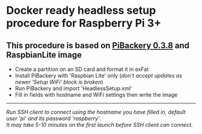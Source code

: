 # Docker ready headless setup procedure for Raspberry Pi 3+

## This procedure is based on [PiBackery 0.3.8](https://github.com/davidferguson/pibakery/releases/tag/v0.3.8) and RaspbianLite image

- Create a partition on an SD card and format it in exFat
- Install PiBackery with 'Raspbian Lite' only (*don't accept updates as newer 'Setup WiFi' block is broken*)
- Run PiBackery and import 'HeadlessSetup.xml'
- Fill in fields with hostname and WiFi settings then write the image

---

*Run SSH client to connect using the hostname you have filled in, default user 'pi' and its password 'raspberry'*.   
*It may take 5-10 minutes on the first launch before SSH client can connect*.  
